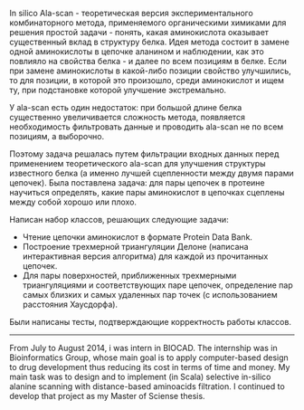 In silico Ala-scan - теоретическая версия экспериментального комбинаторного метода, применяемого органическими химиками для решения простой задачи - понять, какая аминокислота оказывает существенный вклад в структуру белка. Идея метода состоит в замене одной аминокислоты в цепочке аланином и наблюдении, как это повлияло на свойства белка - и далее по всем позициям в белке. Если при замене аминокислоты в какой-либо позиции свойство улучшились, то для позиции, в которой это произошло, среди аминокислот и ищем ту, при подстановке которой улучшение экстремально.

У ala-scan есть один недостаток: при большой длине белка существенно увеличивается сложность метода, появляется необходимость фильтровать данные и проводить ala-scan не по всем позициям, а выборочно.

Поэтому задача решалась путем фильтрации входных данных перед применением теоретического ala-scan для улучшения структуры известного белка (а именно лучшей сцепленности между двумя парами цепочек). Была поставлена задача: для пары цепочек в протеине научиться  определять, какие пары аминокислот в цепочках сцеплены между собой хорошо или плохо.

Написан набор классов, решающих следующие задачи:

-  Чтение цепочки аминокислот в формате Protein Data Bank.
-  Построение трехмерной триангуляции Делоне (написана интерактивная версия алгоритма) для каждой из прочитанных цепочек.
-  Для пары поверхностей, приближенных трехмерными триангуляциями и соответствующих паре цепочек, определение пар самых близких и самых удаленных пар точек (с использованием расстояния Хаусдорфа).

Были написаны тесты, подтверждающие корректность работы классов.

-----------------------------------------------------------------------------

From July to August 2014, i was intern in BIOCAD. The internship was in Bioinformatics Group, whose main goal is to apply computer-based design to drug development thus reducing its cost in terms of time and money.
My main task was to design and to implement (in Scala) selective in-silico alanine scanning with distance-based aminoacids filtration. I continued to develop that project as my Master of Sciense thesis.
